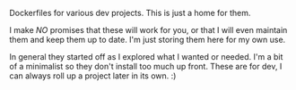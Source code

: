 Dockerfiles for various dev projects. This is just a home for them.

I make *NO* promises that these will work for you, or that I will even
maintain them and keep them up to date. I'm just storing them here for
my own use. 

In general they started off as I explored what I wanted or needed. I'm a
bit of a minimalist so they don't install too much up front. These are for
dev, I can always roll up a project later in its own. :)


